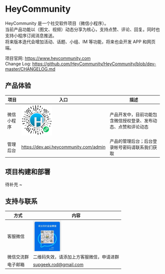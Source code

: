 HeyCommunity
================================

HeyCommunity 是一个社交软件项目（微信小程序）。   
当前产品功能以（图文、视频）动态分享为核心，支持点赞、评论、回复。同时也支持小程序订阅消息推送。   
将来版本迭代会增加活动、话题、小组、IM 等功能，将来也会开发 APP 和网页端。   

项目官网: https://www.heycommunity.com   
Change Log: https://github.com/HeyCommunity/HeyCommunity/blob/dev-master/CHANGELOG.md

## 产品体验

项目    |   入口   |   描述
-------|----------|----------
微信小程序   | <img src="https://github.com/HeyCommunity/HeyCommunity/raw/dev-master/assets/wxapp-qrcode.jpg" width="100">   | 产品开发中，目前功能包含微信授权登录、发布动态、点赞和评论动态
管理后台    | https://dev.api.heycommunity.com/admin | 产品的管理后台；后台登录帐号密码请联系我们获取


## 项目构建和部署

待补充 ~


## 支持与联系

方式     |   内容  
-------------|------------------
客服微信       | <img src="https://github.com/HeyCommunity/HeyCommunity/raw/dev-master/assets/wecom-Rod-qrcode.jpg" height="100"> 
微信交流群     | 二维码失效，请添加上方客服微信，申请进群
电子邮箱       | supgeek.rod@gmail.com
